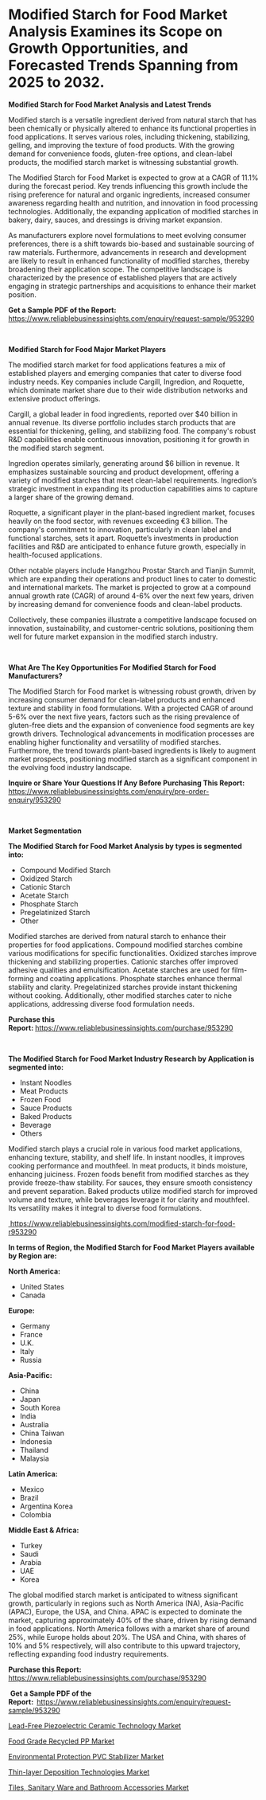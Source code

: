 <p><h1>Modified Starch for Food Market Analysis Examines its Scope on Growth Opportunities, and Forecasted Trends Spanning from 2025 to 2032.</h1></p><p><strong>Modified Starch for Food Market Analysis and Latest Trends</strong></p>
<p><p>Modified starch is a versatile ingredient derived from natural starch that has been chemically or physically altered to enhance its functional properties in food applications. It serves various roles, including thickening, stabilizing, gelling, and improving the texture of food products. With the growing demand for convenience foods, gluten-free options, and clean-label products, the modified starch market is witnessing substantial growth.</p><p>The Modified Starch for Food Market is expected to grow at a CAGR of 11.1% during the forecast period. Key trends influencing this growth include the rising preference for natural and organic ingredients, increased consumer awareness regarding health and nutrition, and innovation in food processing technologies. Additionally, the expanding application of modified starches in bakery, dairy, sauces, and dressings is driving market expansion. </p><p>As manufacturers explore novel formulations to meet evolving consumer preferences, there is a shift towards bio-based and sustainable sourcing of raw materials. Furthermore, advancements in research and development are likely to result in enhanced functionality of modified starches, thereby broadening their application scope. The competitive landscape is characterized by the presence of established players that are actively engaging in strategic partnerships and acquisitions to enhance their market position.</p></p>
<p><strong>Get a Sample PDF of the Report:&nbsp;</strong> <a href="https://www.reliablebusinessinsights.com/enquiry/request-sample/953290?utm_campaign=100&utm_medium=2&utm_source=Github&utm_content=ia&utm_term=01022025&utm_id=modified-starch-for-food">https://www.reliablebusinessinsights.com/enquiry/request-sample/953290</a></p>
<p>&nbsp;</p>
<p><strong>Modified Starch for Food Major Market Players</strong></p>
<p><p>The modified starch market for food applications features a mix of established players and emerging companies that cater to diverse food industry needs. Key companies include Cargill, Ingredion, and Roquette, which dominate market share due to their wide distribution networks and extensive product offerings.</p><p>Cargill, a global leader in food ingredients, reported over $40 billion in annual revenue. Its diverse portfolio includes starch products that are essential for thickening, gelling, and stabilizing food. The company's robust R&D capabilities enable continuous innovation, positioning it for growth in the modified starch segment.</p><p>Ingredion operates similarly, generating around $6 billion in revenue. It emphasizes sustainable sourcing and product development, offering a variety of modified starches that meet clean-label requirements. Ingredion’s strategic investment in expanding its production capabilities aims to capture a larger share of the growing demand.</p><p>Roquette, a significant player in the plant-based ingredient market, focuses heavily on the food sector, with revenues exceeding €3 billion. The company's commitment to innovation, particularly in clean label and functional starches, sets it apart. Roquette’s investments in production facilities and R&D are anticipated to enhance future growth, especially in health-focused applications.</p><p>Other notable players include Hangzhou Prostar Starch and Tianjin Summit, which are expanding their operations and product lines to cater to domestic and international markets. The market is projected to grow at a compound annual growth rate (CAGR) of around 4-6% over the next few years, driven by increasing demand for convenience foods and clean-label products.</p><p>Collectively, these companies illustrate a competitive landscape focused on innovation, sustainability, and customer-centric solutions, positioning them well for future market expansion in the modified starch industry.</p></p>
<p>&nbsp;</p>
<p><strong>What Are The Key Opportunities For Modified Starch for Food Manufacturers?</strong></p>
<p><p>The Modified Starch for Food market is witnessing robust growth, driven by increasing consumer demand for clean-label products and enhanced texture and stability in food formulations. With a projected CAGR of around 5-6% over the next five years, factors such as the rising prevalence of gluten-free diets and the expansion of convenience food segments are key growth drivers. Technological advancements in modification processes are enabling higher functionality and versatility of modified starches. Furthermore, the trend towards plant-based ingredients is likely to augment market prospects, positioning modified starch as a significant component in the evolving food industry landscape.</p></p>
<p><strong>Inquire or Share Your Questions If Any Before Purchasing This Report:</strong> <a href="https://www.reliablebusinessinsights.com/enquiry/pre-order-enquiry/953290?utm_campaign=100&utm_medium=2&utm_source=Github&utm_content=ia&utm_term=01022025&utm_id=modified-starch-for-food">https://www.reliablebusinessinsights.com/enquiry/pre-order-enquiry/953290</a></p>
<p>&nbsp;</p>
<p><strong>Market Segmentation</strong></p>
<p><strong>The Modified Starch for Food Market Analysis by types is segmented into:</strong></p>
<p><ul><li>Compound Modified Starch</li><li>Oxidized Starch</li><li>Cationic Starch</li><li>Acetate Starch</li><li>Phosphate Starch</li><li>Pregelatinized Starch</li><li>Other</li></ul></p>
<p><p>Modified starches are derived from natural starch to enhance their properties for food applications. Compound modified starches combine various modifications for specific functionalities. Oxidized starches improve thickening and stabilizing properties. Cationic starches offer improved adhesive qualities and emulsification. Acetate starches are used for film-forming and coating applications. Phosphate starches enhance thermal stability and clarity. Pregelatinized starches provide instant thickening without cooking. Additionally, other modified starches cater to niche applications, addressing diverse food formulation needs.</p></p>
<p><strong>Purchase this Report:&nbsp;</strong><a href="https://www.reliablebusinessinsights.com/purchase/953290?utm_campaign=100&utm_medium=2&utm_source=Github&utm_content=ia&utm_term=01022025&utm_id=modified-starch-for-food">https://www.reliablebusinessinsights.com/purchase/953290</a></p>
<p>&nbsp;</p>
<p><strong>The Modified Starch for Food Market Industry Research by Application is segmented into:</strong></p>
<p><ul><li>Instant Noodles</li><li>Meat Products</li><li>Frozen Food</li><li>Sauce Products</li><li>Baked Products</li><li>Beverage</li><li>Others</li></ul></p>
<p><p>Modified starch plays a crucial role in various food market applications, enhancing texture, stability, and shelf life. In instant noodles, it improves cooking performance and mouthfeel. In meat products, it binds moisture, enhancing juiciness. Frozen foods benefit from modified starches as they provide freeze-thaw stability. For sauces, they ensure smooth consistency and prevent separation. Baked products utilize modified starch for improved volume and texture, while beverages leverage it for clarity and mouthfeel. Its versatility makes it integral to diverse food formulations.</p></p>
<p><a href="https://www.reliablebusinessinsights.com/modified-starch-for-food-r953290?utm_campaign=100&utm_medium=2&utm_source=Github&utm_content=ia&utm_term=01022025&utm_id=modified-starch-for-food">&nbsp;https://www.reliablebusinessinsights.com/modified-starch-for-food-r953290</a></p>
<p><strong>In terms of Region, the Modified Starch for Food Market Players available by Region are:</strong></p>
<p>
    <p> <strong> North America: </strong>
        <ul>
            <li>United States</li>
            <li>Canada</li>
        </ul>
        </p> 
    <p> <strong> Europe: </strong>
        <ul>
            <li>Germany</li>
            <li>France</li>
            <li>U.K.</li>
            <li>Italy</li>
            <li>Russia</li>
        </ul>
        </p> 
    <p> <strong> Asia-Pacific: </strong>
        <ul>
            <li>China</li>
            <li>Japan</li>
            <li>South Korea</li>
            <li>India</li>
            <li>Australia</li>
            <li>China Taiwan</li>
            <li>Indonesia</li>
            <li>Thailand</li>
            <li>Malaysia</li>
        </ul>
        </p> 
    <p> <strong> Latin America: </strong>
        <ul>
            <li>Mexico</li>
            <li>Brazil</li>
            <li>Argentina Korea</li>
            <li>Colombia</li>
        </ul>
        </p> 
    <p> <strong> Middle East & Africa: </strong>
        <ul>
            <li>Turkey</li>
            <li>Saudi</li>
            <li>Arabia</li>
            <li>UAE</li>
            <li>Korea</li>
        </ul>
    </p>
    </p>
<p><p>The global modified starch market is anticipated to witness significant growth, particularly in regions such as North America (NA), Asia-Pacific (APAC), Europe, the USA, and China. APAC is expected to dominate the market, capturing approximately 40% of the share, driven by rising demand in food applications. North America follows with a market share of around 25%, while Europe holds about 20%. The USA and China, with shares of 10% and 5% respectively, will also contribute to this upward trajectory, reflecting expanding food industry requirements.</p></p>
<p><strong>Purchase this Report: </strong><a href="https://www.reliablebusinessinsights.com/purchase/953290?utm_campaign=100&utm_medium=2&utm_source=Github&utm_content=ia&utm_term=01022025&utm_id=modified-starch-for-food">https://www.reliablebusinessinsights.com/purchase/953290</a></p>
<p>&nbsp;<strong>Get a Sample PDF of the Report:&nbsp;&nbsp;</strong><a href="https://www.reliablebusinessinsights.com/enquiry/request-sample/953290?utm_campaign=100&utm_medium=2&utm_source=Github&utm_content=ia&utm_term=01022025&utm_id=modified-starch-for-food">https://www.reliablebusinessinsights.com/enquiry/request-sample/953290</a></p>
<p><strong></strong></p>
<p><p><a href="https://github.com/voigttyagi/Market-Research-Report-List-1/blob/main/lead-free-piezoelectric-ceramic-technology-market.md?utm_campaign=100&utm_medium=2&utm_source=Github&utm_content=ia&utm_term=01022025&utm_id=modified-starch-for-food">Lead-Free Piezoelectric Ceramic Technology Market</a></p><p><a href="https://github.com/giblydirani3/Market-Research-Report-List-1/blob/main/food-grade-recycled-pp-market.md?utm_campaign=100&utm_medium=2&utm_source=Github&utm_content=ia&utm_term=01022025&utm_id=modified-starch-for-food">Food Grade Recycled PP Market</a></p><p><a href="https://github.com/saroarmaicky/Market-Research-Report-List-1/blob/main/environmental-protection-pvc-stabilizer-market.md?utm_campaign=100&utm_medium=2&utm_source=Github&utm_content=ia&utm_term=01022025&utm_id=modified-starch-for-food">Environmental Protection PVC Stabilizer Market</a></p><p><a href="https://github.com/jenithschijf/Market-Research-Report-List-1/blob/main/thin-layer-deposition-technologies-market.md?utm_campaign=100&utm_medium=2&utm_source=Github&utm_content=ia&utm_term=01022025&utm_id=modified-starch-for-food">Thin-layer Deposition Technologies Market</a></p><p><a href="https://github.com/saoutiguarro/Market-Research-Report-List-1/blob/main/tiles-sanitary-ware-and-bathroom-accessories-market.md?utm_campaign=100&utm_medium=2&utm_source=Github&utm_content=ia&utm_term=01022025&utm_id=modified-starch-for-food">Tiles, Sanitary Ware and Bathroom Accessories Market</a></p></p>